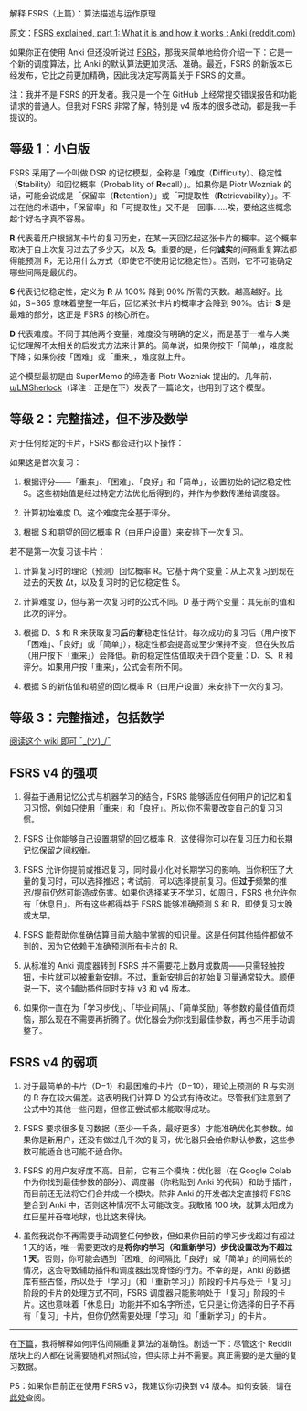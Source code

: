 解释 FSRS（上篇）：算法描述与运作原理

原文：[FSRS explained, part 1: What it is and how it works : Anki (reddit.com)](https://www.reddit.com/r/Anki/comments/15mab3r/fsrs_explained_part_1_what_it_is_and_how_it_works/)

如果你正在使用 Anki 但还没听说过 [FSRS](https://github.com/open-spaced-repetition/fsrs4anki)，那我来简单地给你介绍一下：它是一个新的调度算法，比 Anki 的默认算法更加灵活、准确。最近，FSRS 的新版本已经发布，它比之前更加精确，因此我决定写两篇关于 FSRS 的文章。

注：我并不是 FSRS 的开发者。我只是一个在 GitHub 上经常提交错误报告和功能请求的普通人。但我对 FSRS 非常了解，特别是 v4 版本的很多改动，都是我一手提议的。

## 等级 1：小白版

FSRS 采用了一个叫做 DSR 的记忆模型，全称是「难度（**D**ifficulty）、稳定性（**S**tability）和回忆概率（Probability of **R**ecall）」。如果你是 Piotr Wozniak 的话，可能会说成是「保留率（**R**etention）」或「可提取性（**R**etrievability）」。不过在他的术语中，「保留率」和「可提取性」又不是一回事……唉，要给这些概念起个好名字真不容易。

**R** 代表着用户根据某卡片的复习历史，在某一天回忆起这张卡片的概率。这个概率取决于自上次复习过去了多少天，以及 **S**。重要的是，任何**诚实**的间隔重复算法都得能预测 R，无论用什么方式（即使它不使用记忆稳定性）。否则，它不可能确定哪些间隔是最优的。 

**S** 代表记忆稳定性，定义为 **R** 从 100% 降到 90% 所需的天数。越高越好。比如，S=365 意味着整整一年后，回忆某张卡片的概率才会降到 90%。估计 **S** 是最难的部分，这正是 FSRS 的核心所在。

**D** 代表难度。不同于其他两个变量，难度没有明确的定义，而是基于一堆与人类记忆理解不太相关的启发式方法来计算的。简单说，如果你按下「简单」，难度就下降；如果你按「困难」或「重来」，难度就上升。

这个模型最初是由 SuperMemo 的缔造者 Piotr Wozniak 提出的。几年前，[u/LMSherlock](https://www.reddit.com/u/LMSherlock/)（译注：正是在下）发表了一篇论文，也用到了这个模型。

## 等级 2：完整描述，但不涉及数学

对于任何给定的卡片，FSRS 都会进行以下操作：

如果这是首次复习：

1. 根据评分——「重来」、「困难」、「良好」和「简单」，设置初始的记忆稳定性 S。这些初始值是经过特定方法优化后得到的，并作为参数传递给调度器。

2. 计算初始难度 D。这个难度完全基于评分。

3. 根据 S 和期望的回忆概率 R（由用户设置）来安排下一次复习。

若不是第一次复习该卡片：

1. 计算复习时的理论（预测）回忆概率 R。它基于两个变量：从上次复习到现在过去的天数 Δt，以及复习时的记忆稳定性 S。

2. 计算难度 D，但与第一次复习时的公式不同。D 基于两个变量：其先前的值和此次的评分。

3. 根据 D、S 和 R 来获取复习**后**的**新**稳定性估计。每次成功的复习后（用户按下「困难」、「良好」或「简单」），稳定性都会提高或至少保持不变，但在失败后（用户按下「重来」）会降低。新的稳定性估值取决于四个变量：D、S、R 和评分。如果用户按「重来」，公式会有所不同。

4. 根据 S 的新估值和期望的回忆概率 R（由用户设置）来安排下一次的复习。

## 等级 3：完整描述，包括数学

[阅读这个 wiki 即可 ¯\_(ツ)_/¯](https://github.com/open-spaced-repetition/fsrs4anki/wiki/The-Algorithm)

## FSRS v4 的强项

1. 得益于通用记忆公式与机器学习的结合，FSRS 能够适应任何用户的记忆和复习习惯，例如只使用「重来」和「良好」。所以你不需要改变自己的复习习惯。

2. FSRS 让你能够自己设置期望的回忆概率 R，这使得你可以在复习压力和长期记忆保留之间权衡。

3. FSRS 允许你提前或推迟复习，同时最小化对长期学习的影响。当你积压了大量的复习时，可以选择推迟；考试前，可以选择提前复习。但**过于**频繁的推迟/提前仍然可能造成伤害。如果你选择某天不学习，如周日，FSRS 也允许你有「休息日」。所有这些都得益于 FSRS 能够准确预测 S 和 R，即使复习太晚或太早。

4. FSRS 能帮助你准确估算目前大脑中掌握的知识量。这是任何其他插件都做不到的，因为它依赖于准确预测所有卡片的 R。

5. 从标准的 Anki 调度器转到 FSRS 并不需要花上数月或数周——只需轻触按钮，卡片就可以被重新安排。不过，重新安排后的初始复习量通常较大。顺便说一下，这个辅助插件同时支持 v3 和 v4 版本。

6. 如果你一直在为「学习步伐」、「毕业间隔」、「简单奖励」等参数的最佳值而烦恼，那么现在不需要再折腾了。优化器会为你找到最佳参数，再也不用手动调整了。

## FSRS v4 的弱项

1. 对于最简单的卡片（D=1）和最困难的卡片（D=10），理论上预测的 R 与实测的 R 存在较大偏差。这表明我们计算 D 的公式有待改进。尽管我们注意到了公式中的其他一些问题，但修正尝试都未能取得成功。

2. FSRS 要求很多复习数据（至少一千条，最好更多）才能准确优化其参数。如果你是新用户，还没有做过几千次的复习，优化器只会给你默认参数，这些参数可能适合也可能不适合你。

3. FSRS 的用户友好度不高。目前，它有三个模块：优化器（在 Google Colab 中为你找到最佳参数的部分）、调度器（你粘贴到 Anki 的代码）和助手插件，而目前还无法将它们合并成一个模块。除非 Anki 的开发者决定直接将 FSRS 整合到 Anki 中，否则这种情况不太可能改变。我敢赌 100 块，就算太阳成为红巨星并吞噬地球，也比这来得快。

4. 虽然我说你不再需要手动调整任何参数，但如果你目前的学习步伐超过有超过 1 天的话，唯一需要更改的是**将你的学习（和重新学习）步伐设置改为不超过 1 天**。否则，你可能会遇到「困难」的间隔比「良好」或「简单」的间隔长的情况，这会导致辅助插件和调度器出现奇怪的行为。不幸的是，Anki 的数据库有些古怪，所以处于「学习」（和「重新学习」）阶段的卡片与处于「复习」阶段的卡片的处理方式不同，FSRS 调度器只能影响处于「复习」阶段的卡片。这也意味着「休息日」功能并不如名字所述，它只是让你选择的日子不再有「复习」卡片，但你仍然需要处理「学习」和「重新学习」的卡片。

---

在[下篇](https://www.reddit.com/r/Anki/comments/15mab6e/fsrs_explained_part_2_accuracy/)，我将解释如何评估间隔重复算法的准确性。剧透一下：尽管这个 Reddit 版块上的人都在说需要随机对照试验，但实际上并不需要。真正需要的是大量的复习数据。

PS：如果你目前正在使用 FSRS v3，我建议你切换到 v4 版本。如何安装，请在[此处](https://github.com/open-spaced-repetition/fsrs4anki#2-advanced-usage)查阅。